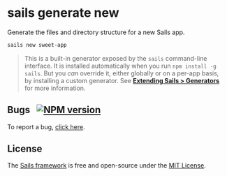 # sails generate new 

Generate the files and directory structure for a new Sails app.

```sh
sails new sweet-app
```

> This is a built-in generator exposed by the `sails` command-line interface.  It is installed automatically when you run `npm install -g sails`.  But you _can_ override it, either globally or on a per-app basis, by installing a custom generator.  See [**Extending Sails > Generators**](http://sailsjs.com/documentation/concepts/extending-sails/generators) for more information.


## Bugs &nbsp; [![NPM version](https://badge.fury.io/js/sails-generate-new.svg)](http://npmjs.com/package/sails-generate-new)

To report a bug, [click here](https://github.com/balderdashy/sails/blob/master/README.md#issue-submission).

## License

The [Sails framework](http://sailsjs.com) is free and open-source under the [MIT License](http://sailsjs.com/license).
